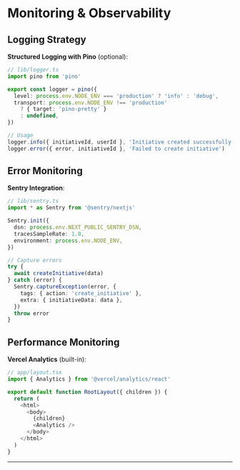 # Monitoring & Observability

## Logging Strategy

**Structured Logging with Pino** (optional):

```typescript
// lib/logger.ts
import pino from 'pino'

export const logger = pino({
  level: process.env.NODE_ENV === 'production' ? 'info' : 'debug',
  transport: process.env.NODE_ENV !== 'production'
    ? { target: 'pino-pretty' }
    : undefined,
})

// Usage
logger.info({ initiativeId, userId }, 'Initiative created successfully')
logger.error({ error, initiativeId }, 'Failed to create initiative')
```

## Error Monitoring

**Sentry Integration**:

```typescript
// lib/sentry.ts
import * as Sentry from '@sentry/nextjs'

Sentry.init({
  dsn: process.env.NEXT_PUBLIC_SENTRY_DSN,
  tracesSampleRate: 1.0,
  environment: process.env.NODE_ENV,
})

// Capture errors
try {
  await createInitiative(data)
} catch (error) {
  Sentry.captureException(error, {
    tags: { action: 'create_initiative' },
    extra: { initiativeData: data },
  })
  throw error
}
```

## Performance Monitoring

**Vercel Analytics** (built-in):

```typescript
// app/layout.tsx
import { Analytics } from '@vercel/analytics/react'

export default function RootLayout({ children }) {
  return (
    <html>
      <body>
        {children}
        <Analytics />
      </body>
    </html>
  )
}
```

---
